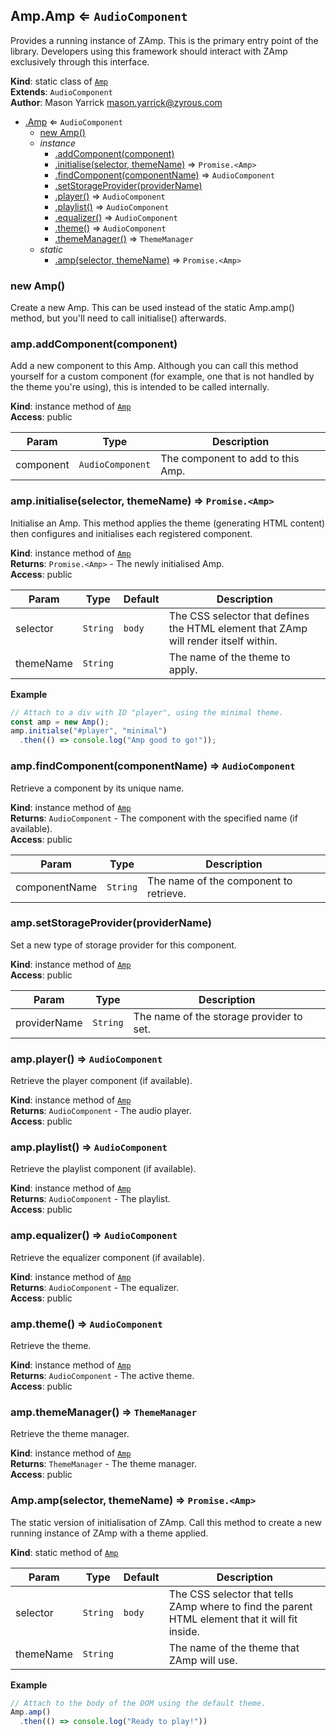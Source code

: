 <a name="ZAmp.Components.Amp.Amp"></a>

## Amp.Amp ⇐ <code>AudioComponent</code>
Provides a running instance of ZAmp. This is the primary entry point ofthe library. Developers using this framework should interact with ZAmpexclusively through this interface.

**Kind**: static class of [<code>Amp</code>](#ZAmp.Components.Amp)  
**Extends**: <code>AudioComponent</code>  
**Author**: Mason Yarrick <mason.yarrick@zyrous.com>  

* [.Amp](#ZAmp.Components.Amp.Amp) ⇐ <code>AudioComponent</code>
    * [new Amp()](#new_ZAmp.Components.Amp.Amp_new)
    * _instance_
        * [.addComponent(component)](#ZAmp.Components.Amp.Amp+addComponent)
        * [.initialise(selector, themeName)](#ZAmp.Components.Amp.Amp+initialise) ⇒ <code>Promise.&lt;Amp&gt;</code>
        * [.findComponent(componentName)](#ZAmp.Components.Amp.Amp+findComponent) ⇒ <code>AudioComponent</code>
        * [.setStorageProvider(providerName)](#ZAmp.Components.Amp.Amp+setStorageProvider)
        * [.player()](#ZAmp.Components.Amp.Amp+player) ⇒ <code>AudioComponent</code>
        * [.playlist()](#ZAmp.Components.Amp.Amp+playlist) ⇒ <code>AudioComponent</code>
        * [.equalizer()](#ZAmp.Components.Amp.Amp+equalizer) ⇒ <code>AudioComponent</code>
        * [.theme()](#ZAmp.Components.Amp.Amp+theme) ⇒ <code>AudioComponent</code>
        * [.themeManager()](#ZAmp.Components.Amp.Amp+themeManager) ⇒ <code>ThemeManager</code>
    * _static_
        * [.amp(selector, themeName)](#ZAmp.Components.Amp.Amp.amp) ⇒ <code>Promise.&lt;Amp&gt;</code>

<a name="new_ZAmp.Components.Amp.Amp_new"></a>

### new Amp()
Create a new Amp. This can be used instead of the static Amp.amp() method, butyou'll need to call initialise() afterwards.

<a name="ZAmp.Components.Amp.Amp+addComponent"></a>

### amp.addComponent(component)
Add a new component to this Amp. Although you can call this method yourself for a customcomponent (for example, one that is not handled by the theme you're using), this isintended to be called internally.

**Kind**: instance method of [<code>Amp</code>](#ZAmp.Components.Amp.Amp)  
**Access**: public  

| Param | Type | Description |
| --- | --- | --- |
| component | <code>AudioComponent</code> | The component to add to this Amp. |

<a name="ZAmp.Components.Amp.Amp+initialise"></a>

### amp.initialise(selector, themeName) ⇒ <code>Promise.&lt;Amp&gt;</code>
Initialise an Amp. This method applies the theme (generating HTML content) then configuresand initialises each registered component.

**Kind**: instance method of [<code>Amp</code>](#ZAmp.Components.Amp.Amp)  
**Returns**: <code>Promise.&lt;Amp&gt;</code> - The newly initialised Amp.  
**Access**: public  

| Param | Type | Default | Description |
| --- | --- | --- | --- |
| selector | <code>String</code> | <code>body</code> | The CSS selector that defines the HTML element that ZAmp will render itself within. |
| themeName | <code>String</code> |  | The name of the theme to apply. |

**Example**  
```js
// Attach to a div with ID "player", using the minimal theme.const amp = new Amp();amp.initialse("#player", "minimal")  .then(() => console.log("Amp good to go!"));
```
<a name="ZAmp.Components.Amp.Amp+findComponent"></a>

### amp.findComponent(componentName) ⇒ <code>AudioComponent</code>
Retrieve a component by its unique name.

**Kind**: instance method of [<code>Amp</code>](#ZAmp.Components.Amp.Amp)  
**Returns**: <code>AudioComponent</code> - The component with the specified name (if available).  
**Access**: public  

| Param | Type | Description |
| --- | --- | --- |
| componentName | <code>String</code> | The name of the component to retrieve. |

<a name="ZAmp.Components.Amp.Amp+setStorageProvider"></a>

### amp.setStorageProvider(providerName)
Set a new type of storage provider for this component.

**Kind**: instance method of [<code>Amp</code>](#ZAmp.Components.Amp.Amp)  
**Access**: public  

| Param | Type | Description |
| --- | --- | --- |
| providerName | <code>String</code> | The name of the storage provider to set. |

<a name="ZAmp.Components.Amp.Amp+player"></a>

### amp.player() ⇒ <code>AudioComponent</code>
Retrieve the player component (if available).

**Kind**: instance method of [<code>Amp</code>](#ZAmp.Components.Amp.Amp)  
**Returns**: <code>AudioComponent</code> - The audio player.  
**Access**: public  
<a name="ZAmp.Components.Amp.Amp+playlist"></a>

### amp.playlist() ⇒ <code>AudioComponent</code>
Retrieve the playlist component (if available).

**Kind**: instance method of [<code>Amp</code>](#ZAmp.Components.Amp.Amp)  
**Returns**: <code>AudioComponent</code> - The playlist.  
**Access**: public  
<a name="ZAmp.Components.Amp.Amp+equalizer"></a>

### amp.equalizer() ⇒ <code>AudioComponent</code>
Retrieve the equalizer component (if available).

**Kind**: instance method of [<code>Amp</code>](#ZAmp.Components.Amp.Amp)  
**Returns**: <code>AudioComponent</code> - The equalizer.  
**Access**: public  
<a name="ZAmp.Components.Amp.Amp+theme"></a>

### amp.theme() ⇒ <code>AudioComponent</code>
Retrieve the theme.

**Kind**: instance method of [<code>Amp</code>](#ZAmp.Components.Amp.Amp)  
**Returns**: <code>AudioComponent</code> - The active theme.  
**Access**: public  
<a name="ZAmp.Components.Amp.Amp+themeManager"></a>

### amp.themeManager() ⇒ <code>ThemeManager</code>
Retrieve the theme manager.

**Kind**: instance method of [<code>Amp</code>](#ZAmp.Components.Amp.Amp)  
**Returns**: <code>ThemeManager</code> - The theme manager.  
**Access**: public  
<a name="ZAmp.Components.Amp.Amp.amp"></a>

### Amp.amp(selector, themeName) ⇒ <code>Promise.&lt;Amp&gt;</code>
The static version of initialisation of ZAmp. Call this method to create a newrunning instance of ZAmp with a theme applied.

**Kind**: static method of [<code>Amp</code>](#ZAmp.Components.Amp.Amp)  

| Param | Type | Default | Description |
| --- | --- | --- | --- |
| selector | <code>String</code> | <code>body</code> | The CSS selector that tells ZAmp where to find the parent HTML element that it will fit inside. |
| themeName | <code>String</code> |  | The name of the theme that ZAmp will use. |

**Example**  
```js
// Attach to the body of the DOM using the default theme.Amp.amp()  .then(() => console.log("Ready to play!"))
```

